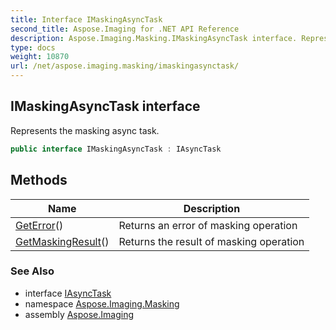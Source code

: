 ```yaml
---
title: Interface IMaskingAsyncTask
second_title: Aspose.Imaging for .NET API Reference
description: Aspose.Imaging.Masking.IMaskingAsyncTask interface. Represents the masking async task
type: docs
weight: 10870
url: /net/aspose.imaging.masking/imaskingasynctask/
---
```

## IMaskingAsyncTask interface

Represents the masking async task.

```csharp
public interface IMaskingAsyncTask : IAsyncTask
```

## Methods

| Name | Description |
| --- | --- |
| [GetError](../../aspose.imaging.masking/imaskingasynctask/geterror/)() | Returns an error of masking operation |
| [GetMaskingResult](../../aspose.imaging.masking/imaskingasynctask/getmaskingresult/)() | Returns the result of masking operation |

### See Also

* interface [IAsyncTask](../../aspose.imaging.asynctask/iasynctask/)
* namespace [Aspose.Imaging.Masking](../../aspose.imaging.masking/)
* assembly [Aspose.Imaging](../../)


